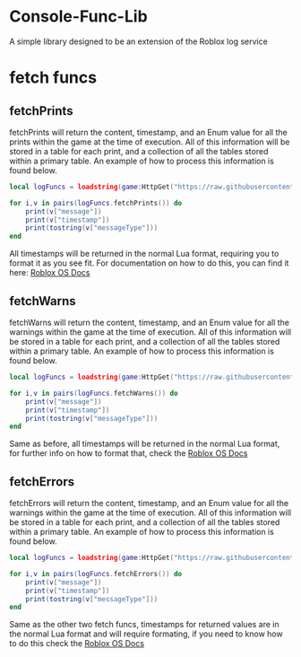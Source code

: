 # Console-Func-Lib
A simple library designed to be an extension of the Roblox log service

# fetch funcs
## fetchPrints

fetchPrints will return the content, timestamp, and an Enum value for all the prints within the game at the time of execution. All of this information will be stored in a table for each print, and a collection of all the tables stored within a primary table. An example of how to process this information is found below.
```lua
local logFuncs = loadstring(game:HttpGet("https://raw.githubusercontent.com/Skribb11es/Console-Func-Lib/main/main.lua"))()

for i,v in pairs(logFuncs.fetchPrints()) do
    print(v["message"])
    print(v["timestamp"])
    print(tostring(v["messageType"]))
end
```
All timestamps will be returned in the normal Lua format, requiring you to format it as you see fit. For documentation on how to do this, you can find it here: [Roblox OS Docs](https://developer.roblox.com/en-us/api-reference/lua-docs/os)

## fetchWarns

fetchWarns will return the content, timestamp, and an Enum value for all the warnings within the game at the time of execution. All of this information will be stored in a table for each print, and a collection of all the tables stored within a primary table. An example of how to process this information is found below.
```lua
local logFuncs = loadstring(game:HttpGet("https://raw.githubusercontent.com/Skribb11es/Console-Func-Lib/main/main.lua"))()

for i,v in pairs(logFuncs.fetchWarns()) do
    print(v["message"])
    print(v["timestamp"])
    print(tostring(v["messageType"]))
end
```
Same as before, all timestamps will be returned in the normal Lua format, for further info on how to format that, check the [Roblox OS Docs](https://developer.roblox.com/en-us/api-reference/lua-docs/os)

## fetchErrors

fetchErrors will return the content, timestamp, and an Enum value for all the warnings within the game at the time of execution. All of this information will be stored in a table for each print, and a collection of all the tables stored within a primary table. An example of how to process this information is found below.
```lua
local logFuncs = loadstring(game:HttpGet("https://raw.githubusercontent.com/Skribb11es/Console-Func-Lib/main/main.lua"))()

for i,v in pairs(logFuncs.fetchErrors()) do
    print(v["message"])
    print(v["timestamp"])
    print(tostring(v["messageType"]))
end
```
Same as the other two fetch funcs, timestamps for returned values are in the normal Lua format and will require formating, if you need to know how to do this check the [Roblox OS Docs](https://developer.roblox.com/en-us/api-reference/lua-docs/os)
